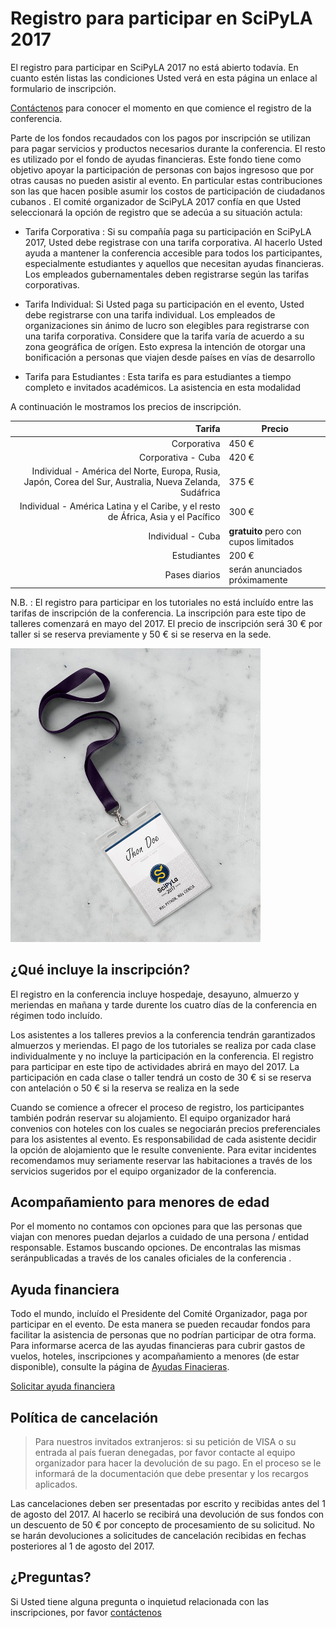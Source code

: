 
# Registro para participar en SciPyLA 2017

El registro para participar en SciPyLA 2017 no está abierto todavía. En cuanto estén listas las condiciones Usted verá en esta página un enlace al formulario de inscripción.

[Contáctenos](../#contact-div) para conocer el momento en que comience el registro de la conferencia.

Parte de los fondos recaudados con los pagos por inscripción se utilizan para pagar servicios y productos necesarios durante la conferencia. El resto es utilizado por el fondo de ayudas financieras. Este fondo tiene como objetivo apoyar la participación de personas con bajos ingresoso que por otras causas no pueden asistir al evento. En particular estas contribuciones son las que hacen posible asumir los costos de participación de ciudadanos cubanos . El comité organizador de SciPyLA 2017 confía en que Usted seleccionará la opción de registro que se adecúa a su situación actula:

- Tarifa Corporativa : Si su compañía paga su participación en SciPyLA 2017, Usted debe registrase con una tarifa corporativa. Al hacerlo Usted ayuda a mantener la conferencia accesible para todos los participantes, especialmente estudiantes y aquellos que necesitan ayudas financieras. Los empleados gubernamentales deben registrarse según las tarifas corporativas.

- Tarifa Individual: Si Usted paga su participación en el evento, Usted debe registrarse con una tarifa individual. Los empleados de organizaciones sin ánimo de lucro son elegibles para registrarse con una tarifa corporativa. Considere que la tarifa varía de acuerdo a su zona geográfica de orígen. Esto expresa la intención de otorgar una bonificación a personas que viajen desde países en vías de desarrollo

- Tarifa para Estudiantes : Esta tarifa es para estudiantes a tiempo completo e invitados académicos. La asistencia en esta modalidad 

A continuación le mostramos los precios de inscripción.

| Tarifa | Precio |
|------:|------|
| Corporativa | 450 €  |
| Corporativa - Cuba | 420 €  |
| Individual - América del Norte, Europa, Rusia, Japón, Corea del Sur, Australia, Nueva Zelanda, Sudáfrica | 375 €  |
| Individual - América Latina y el Caribe, y el resto de África, Asia y el Pacífico | 300 €  |
| Individual - Cuba | **gratuito** pero con cupos limitados |
| Estudiantes | 200 €  |
| Pases diarios | serán anunciados próximamente |

N.B. : El registro para participar en los tutoriales no está incluído entre las tarifas de inscripción de la conferencia. La inscripción para este tipo de talleres comenzará en mayo del 2017. El precio de inscripción será 30 € por taller si se reserva previamente y 50 € si se reserva en la sede.

![Credenciales SciPyLA 2017](../assets/img/badge.jpg)

## ¿Qué incluye la inscripción?

El registro en la conferencia incluye hospedaje, desayuno, almuerzo y meriendas en mañana y tarde durente los cuatro días de la conferencia en régimen todo incluído.

Los asistentes a los talleres previos a la conferencia tendrán garantizados almuerzos y meriendas. El pago de los tutoriales se realiza por cada clase individualmente y no incluye la participación en la conferencia. El registro para participar en este tipo de actividades abrirá en mayo del 2017. La participación en cada clase o taller tendrá un costo de 30 € si se reserva con antelación o 50 € si la reserva se realiza en la sede

Cuando se comience a ofrecer el proceso de registro, los participantes también podrán reservar su alojamiento. El equipo organizador hará convenios con hoteles   con los cuales se negociarán precios preferenciales para los asistentes al evento. Es responsabilidad de cada asistente decidir la opción de alojamiento que le resulte conveniente. Para   evitar incidentes recomendamos muy seriamente reservar las habitaciones a través de los servicios sugeridos por el equipo organizador de la conferencia.

## Acompañamiento para menores de edad

Por el momento no contamos con opciones para que las personas que viajan con menores puedan dejarlos a cuidado de una persona / entidad responsable. Estamos buscando opciones. De encontralas las mismas seránpublicadas a través de los canales oficiales de la conferencia .

## Ayuda financiera

Todo el mundo, incluído el Presidente del Comité Organizador, paga por participar en el evento. De esta manera se pueden recaudar fondos para facilitar la asistencia de personas que no podrían participar de otra forma. Para informarse acerca de las ayudas financieras para cubrir gastos de vuelos, hoteles, inscripciones y acompañamiento a menores (de estar disponible), consulte la página de [Ayudas Finacieras](../forms/financial-aid).

[Solicitar ayuda financiera](../forms/financial-aid)

## Política de cancelación

> Para nuestros invitados extranjeros: si su petición de VISA o su entrada al país fueran denegadas, por favor contacte al equipo organizador para hacer la devolución de su pago. En el proceso se le informará de la documentación que debe presentar y los recargos aplicados.

Las cancelaciones deben ser presentadas por escrito y recibidas antes del 1 de agosto del 2017. Al hacerlo se recibirá una devolución de sus fondos con un descuento de 50 € por concepto de procesamiento de su solicitud. No se harán devoluciones a solicitudes de cancelación recibidas en fechas posteriores al 1 de agosto del 2017.

## ¿Preguntas?

Si Usted tiene alguna pregunta o inquietud relacionada con las inscripciones, por favor [contáctenos](../#contact-div)



